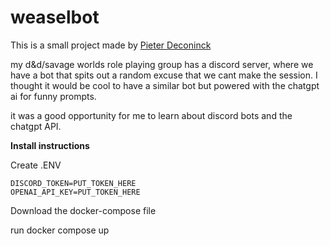 # weaselbot
 
This is a small project made by [Pieter Deconinck](https://github.com/Pieter-Deconinck)

my d&d/savage worlds role playing group has a discord server, where we have a bot that spits out a random excuse that we cant make the session.
I thought it would be cool to have a similar bot but powered with the chatgpt ai for funny prompts. 

it was a good opportunity for me to learn about discord bots and the chatgpt API.


**Install instructions**

Create .ENV

    DISCORD_TOKEN=PUT_TOKEN_HERE
    OPENAI_API_KEY=PUT_TOKEN_HERE

Download the docker-compose file

run docker compose up